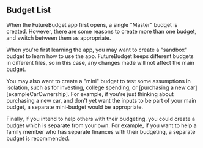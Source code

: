 ## Budget List

When the FutureBudget app first opens, a single "Master" budget is created. However, 
there are some reasons to create more than one budget, and switch between them as appropriate.

When you're first learning the app, you may want to create a "sandbox" budget to
learn how to use the app. FutureBudget keeps different budgets in different files, so
in this case, any changes made will not affect the main budget.

You may also want to create a "mini" budget to test 
some assumptions in isolation, such as for investing, college spending, or [purchasing a new car][exampleCarOwnership].
For example, if you're just thinking about purchasing a new car, and don't yet want the inputs to be part of your main budget, a separate mini-budget would be appropriate.

Finally, if you intend to help others with their budgeting, you could create a
budget which is separate from your own. For example, if you want to help a
family member who has separate finances with their budgeting, a separate budget is recommended. 

